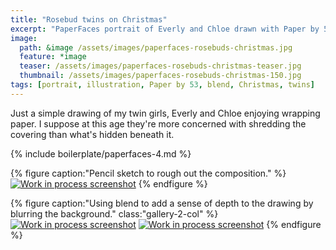 ```yaml
---
title: "Rosebud twins on Christmas"
excerpt: "PaperFaces portrait of Everly and Chloe drawn with Paper by 53 on an iPad."
image: 
  path: &image /assets/images/paperfaces-rosebuds-christmas.jpg 
  feature: *image
  teaser: /assets/images/paperfaces-rosebuds-christmas-teaser.jpg
  thumbnail: /assets/images/paperfaces-rosebuds-christmas-150.jpg
tags: [portrait, illustration, Paper by 53, blend, Christmas, twins]
---
```


Just a simple drawing of my twin girls, Everly and Chloe enjoying wrapping paper. I suppose at this age they're more concerned with shredding the covering than what's hidden beneath it.

{% include boilerplate/paperfaces-4.md %}

{% figure caption:"Pencil sketch to rough out the composition." %}
[![Work in process screenshot](/assets/images/paperfaces-rosebuds-christmas-process-1-750.jpg)](/assets/images/paperfaces-rosebuds-christmas-process-1-lg.jpg)
{% endfigure %}

{% figure caption:"Using blend to add a sense of depth to the drawing by blurring the background." class:"gallery-2-col" %}
[![Work in process screenshot](/assets/images/paperfaces-rosebuds-christmas-process-2-600.jpg)](/assets/images/paperfaces-rosebuds-christmas-process-2-lg.jpg)
[![Work in process screenshot](/assets/images/paperfaces-rosebuds-christmas-process-3-600.jpg)](/assets/images/paperfaces-rosebuds-christmas-process-3-lg.jpg)
{% endfigure %}
